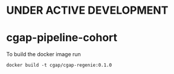 # UNDER ACTIVE DEVELOPMENT

# cgap-pipeline-cohort

To build the docker image run
```
docker build -t cgap/cgap-regenie:0.1.0
```
